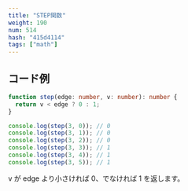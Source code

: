 ```yaml
---
title: "STEP関数"
weight: 190
num: 514
hash: "415d4114"
tags: ["math"]
---
```


## コード例

```typescript
function step(edge: number, v: number): number {
  return v < edge ? 0 : 1;
}
```

```typescript
console.log(step(3, 0)); // 0
console.log(step(3, 1)); // 0
console.log(step(3, 2)); // 0
console.log(step(3, 3)); // 1
console.log(step(3, 4)); // 1
console.log(step(3, 5)); // 1
```

v が edge より小さければ 0、でなければ 1 を返します。
